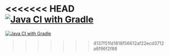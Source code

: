 <<<<<<< HEAD
[![Java CI with Gradle](https://github.com/Nadi-Ya/HW_BBD/actions/workflows/gradle.yml/badge.svg)](https://github.com/Nadi-Ya/HW_BBD/actions/workflows/gradle.yml)
=======
[![Java CI with Gradle](https://github.com/Nadi-Ya/HW_BBD/actions/workflows/gradle.yml/badge.svg)](https://github.com/Nadi-Ya/HW_BBD/actions/workflows/gradle.yml)
>>>>>>> 4137f51fd1818f56612af22ecd3712a6f96f2f86
